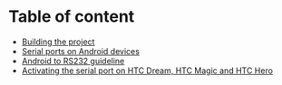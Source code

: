 # Table of content #

  * [Building the project](Building_the_project.md)
  * [Serial ports on Android devices](hardware_devices.md)
  * [Android to RS232 guideline](android_to_rs232_guideline.md)
  * [Activating the serial port on HTC Dream, HTC Magic and HTC Hero](Htc.md)